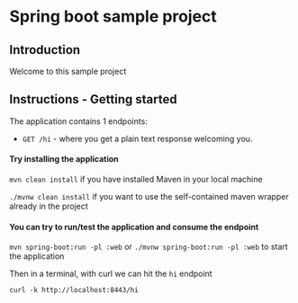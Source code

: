 # Spring boot sample project

## Introduction

Welcome to this sample project

## Instructions - Getting started
The application contains 1 endpoints:
- `GET /hi` - where you get a plain text response welcoming you.

#### Try installing the application

`mvn clean install` if you have installed Maven in your local machine

`./mvnw clean install` if you want to use the self-contained maven wrapper already in the project

#### You can try to run/test the application and consume the endpoint

`mvn spring-boot:run -pl :web` or `./mvnw spring-boot:run -pl :web` to start the application

Then in a terminal, with curl we can hit the `hi` endpoint

`curl -k http://localhost:8443/hi`
 
